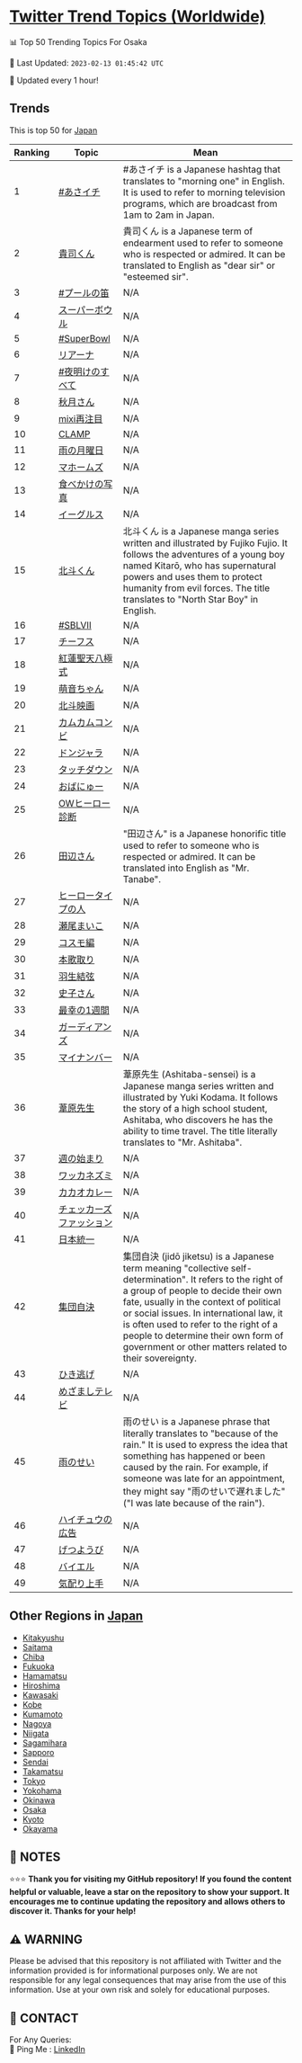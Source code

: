 [Twitter Trend Topics (Worldwide)](https://github.com/ErcinDedeoglu/Twitter-Trend-Topics)
==========


📊 Top 50 Trending Topics For Osaka

📆 Last Updated: `2023-02-13 01:45:42 UTC`

🔧 Updated every 1 hour!


## Trends

This is top 50 for [Japan](</Japan>)

| Ranking | Topic | Mean |
| ------- | ------------ | ------------ |
| 1 | [#あさイチ](http://twitter.com/search?q=%23%e3%81%82%e3%81%95%e3%82%a4%e3%83%81) | #あさイチ is a Japanese hashtag that translates to "morning one" in English. It is used to refer to morning television programs, which are broadcast from 1am to 2am in Japan. |
| 2 | [貴司くん](http://twitter.com/search?q=%e8%b2%b4%e5%8f%b8%e3%81%8f%e3%82%93) | 貴司くん is a Japanese term of endearment used to refer to someone who is respected or admired. It can be translated to English as "dear sir" or "esteemed sir". |
| 3 | [#プールの笛](http://twitter.com/search?q=%23%e3%83%97%e3%83%bc%e3%83%ab%e3%81%ae%e7%ac%9b) | N/A |
| 4 | [スーパーボウル](http://twitter.com/search?q=%e3%82%b9%e3%83%bc%e3%83%91%e3%83%bc%e3%83%9c%e3%82%a6%e3%83%ab) | N/A |
| 5 | [#SuperBowl](http://twitter.com/search?q=%23SuperBowl) | N/A |
| 6 | [リアーナ](http://twitter.com/search?q=%e3%83%aa%e3%82%a2%e3%83%bc%e3%83%8a) | N/A |
| 7 | [#夜明けのすべて](http://twitter.com/search?q=%23%e5%a4%9c%e6%98%8e%e3%81%91%e3%81%ae%e3%81%99%e3%81%b9%e3%81%a6) | N/A |
| 8 | [秋月さん](http://twitter.com/search?q=%e7%a7%8b%e6%9c%88%e3%81%95%e3%82%93) | N/A |
| 9 | [mixi再注目](http://twitter.com/search?q=mixi%e5%86%8d%e6%b3%a8%e7%9b%ae) | N/A |
| 10 | [CLAMP](http://twitter.com/search?q=CLAMP) | N/A |
| 11 | [雨の月曜日](http://twitter.com/search?q=%e9%9b%a8%e3%81%ae%e6%9c%88%e6%9b%9c%e6%97%a5) | N/A |
| 12 | [マホームズ](http://twitter.com/search?q=%e3%83%9e%e3%83%9b%e3%83%bc%e3%83%a0%e3%82%ba) | N/A |
| 13 | [食べかけの写真](http://twitter.com/search?q=%e9%a3%9f%e3%81%b9%e3%81%8b%e3%81%91%e3%81%ae%e5%86%99%e7%9c%9f) | N/A |
| 14 | [イーグルス](http://twitter.com/search?q=%e3%82%a4%e3%83%bc%e3%82%b0%e3%83%ab%e3%82%b9) | N/A |
| 15 | [北斗くん](http://twitter.com/search?q=%e5%8c%97%e6%96%97%e3%81%8f%e3%82%93) | 北斗くん is a Japanese manga series written and illustrated by Fujiko Fujio. It follows the adventures of a young boy named Kitarō, who has supernatural powers and uses them to protect humanity from evil forces. The title translates to "North Star Boy" in English. |
| 16 | [#SBLVII](http://twitter.com/search?q=%23SBLVII) | N/A |
| 17 | [チーフス](http://twitter.com/search?q=%e3%83%81%e3%83%bc%e3%83%95%e3%82%b9) | N/A |
| 18 | [紅蓮聖天八極式](http://twitter.com/search?q=%e7%b4%85%e8%93%ae%e8%81%96%e5%a4%a9%e5%85%ab%e6%a5%b5%e5%bc%8f) | N/A |
| 19 | [萌音ちゃん](http://twitter.com/search?q=%e8%90%8c%e9%9f%b3%e3%81%a1%e3%82%83%e3%82%93) | N/A |
| 20 | [北斗映画](http://twitter.com/search?q=%e5%8c%97%e6%96%97%e6%98%a0%e7%94%bb) | N/A |
| 21 | [カムカムコンビ](http://twitter.com/search?q=%e3%82%ab%e3%83%a0%e3%82%ab%e3%83%a0%e3%82%b3%e3%83%b3%e3%83%93) | N/A |
| 22 | [ドンジャラ](http://twitter.com/search?q=%e3%83%89%e3%83%b3%e3%82%b8%e3%83%a3%e3%83%a9) | N/A |
| 23 | [タッチダウン](http://twitter.com/search?q=%e3%82%bf%e3%83%83%e3%83%81%e3%83%80%e3%82%a6%e3%83%b3) | N/A |
| 24 | [おばにゅー](http://twitter.com/search?q=%e3%81%8a%e3%81%b0%e3%81%ab%e3%82%85%e3%83%bc) | N/A |
| 25 | [OWヒーロー診断](http://twitter.com/search?q=OW%e3%83%92%e3%83%bc%e3%83%ad%e3%83%bc%e8%a8%ba%e6%96%ad) | N/A |
| 26 | [田辺さん](http://twitter.com/search?q=%e7%94%b0%e8%be%ba%e3%81%95%e3%82%93) | "田辺さん" is a Japanese honorific title used to refer to someone who is respected or admired. It can be translated into English as "Mr. Tanabe". |
| 27 | [ヒーロータイプの人](http://twitter.com/search?q=%e3%83%92%e3%83%bc%e3%83%ad%e3%83%bc%e3%82%bf%e3%82%a4%e3%83%97%e3%81%ae%e4%ba%ba) | N/A |
| 28 | [瀬尾まいこ](http://twitter.com/search?q=%e7%80%ac%e5%b0%be%e3%81%be%e3%81%84%e3%81%93) | N/A |
| 29 | [コスモ編](http://twitter.com/search?q=%e3%82%b3%e3%82%b9%e3%83%a2%e7%b7%a8) | N/A |
| 30 | [本歌取り](http://twitter.com/search?q=%e6%9c%ac%e6%ad%8c%e5%8f%96%e3%82%8a) | N/A |
| 31 | [羽生結弦](http://twitter.com/search?q=%e7%be%bd%e7%94%9f%e7%b5%90%e5%bc%a6) | N/A |
| 32 | [史子さん](http://twitter.com/search?q=%e5%8f%b2%e5%ad%90%e3%81%95%e3%82%93) | N/A |
| 33 | [最幸の1週間](http://twitter.com/search?q=%e6%9c%80%e5%b9%b8%e3%81%ae1%e9%80%b1%e9%96%93) | N/A |
| 34 | [ガーディアンズ](http://twitter.com/search?q=%e3%82%ac%e3%83%bc%e3%83%87%e3%82%a3%e3%82%a2%e3%83%b3%e3%82%ba) | N/A |
| 35 | [マイナンバー](http://twitter.com/search?q=%e3%83%9e%e3%82%a4%e3%83%8a%e3%83%b3%e3%83%90%e3%83%bc) | N/A |
| 36 | [葦原先生](http://twitter.com/search?q=%e8%91%a6%e5%8e%9f%e5%85%88%e7%94%9f) | 葦原先生 (Ashitaba-sensei) is a Japanese manga series written and illustrated by Yuki Kodama. It follows the story of a high school student, Ashitaba, who discovers he has the ability to time travel. The title literally translates to "Mr. Ashitaba". |
| 37 | [週の始まり](http://twitter.com/search?q=%e9%80%b1%e3%81%ae%e5%a7%8b%e3%81%be%e3%82%8a) | N/A |
| 38 | [ワッカネズミ](http://twitter.com/search?q=%e3%83%af%e3%83%83%e3%82%ab%e3%83%8d%e3%82%ba%e3%83%9f) | N/A |
| 39 | [カカオカレー](http://twitter.com/search?q=%e3%82%ab%e3%82%ab%e3%82%aa%e3%82%ab%e3%83%ac%e3%83%bc) | N/A |
| 40 | [チェッカーズファッション](http://twitter.com/search?q=%e3%83%81%e3%82%a7%e3%83%83%e3%82%ab%e3%83%bc%e3%82%ba%e3%83%95%e3%82%a1%e3%83%83%e3%82%b7%e3%83%a7%e3%83%b3) | N/A |
| 41 | [日本統一](http://twitter.com/search?q=%e6%97%a5%e6%9c%ac%e7%b5%b1%e4%b8%80) | N/A |
| 42 | [集団自決](http://twitter.com/search?q=%e9%9b%86%e5%9b%a3%e8%87%aa%e6%b1%ba) | 集団自決 (jidō jiketsu) is a Japanese term meaning "collective self-determination". It refers to the right of a group of people to decide their own fate, usually in the context of political or social issues. In international law, it is often used to refer to the right of a people to determine their own form of government or other matters related to their sovereignty. |
| 43 | [ひき逃げ](http://twitter.com/search?q=%e3%81%b2%e3%81%8d%e9%80%83%e3%81%92) | N/A |
| 44 | [めざましテレビ](http://twitter.com/search?q=%e3%82%81%e3%81%96%e3%81%be%e3%81%97%e3%83%86%e3%83%ac%e3%83%93) | N/A |
| 45 | [雨のせい](http://twitter.com/search?q=%e9%9b%a8%e3%81%ae%e3%81%9b%e3%81%84) | 雨のせい is a Japanese phrase that literally translates to "because of the rain." It is used to express the idea that something has happened or been caused by the rain. For example, if someone was late for an appointment, they might say "雨のせいで遅れました" ("I was late because of the rain"). |
| 46 | [ハイチュウの広告](http://twitter.com/search?q=%e3%83%8f%e3%82%a4%e3%83%81%e3%83%a5%e3%82%a6%e3%81%ae%e5%ba%83%e5%91%8a) | N/A |
| 47 | [げつようび](http://twitter.com/search?q=%e3%81%92%e3%81%a4%e3%82%88%e3%81%86%e3%81%b3) | N/A |
| 48 | [バイエル](http://twitter.com/search?q=%e3%83%90%e3%82%a4%e3%82%a8%e3%83%ab) | N/A |
| 49 | [気配り上手](http://twitter.com/search?q=%e6%b0%97%e9%85%8d%e3%82%8a%e4%b8%8a%e6%89%8b) | N/A |



## Other Regions in [Japan](</Japan>)

* [Kitakyushu](</Japan/Kitakyushu.md>)
* [Saitama](</Japan/Saitama.md>)
* [Chiba](</Japan/Chiba.md>)
* [Fukuoka](</Japan/Fukuoka.md>)
* [Hamamatsu](</Japan/Hamamatsu.md>)
* [Hiroshima](</Japan/Hiroshima.md>)
* [Kawasaki](</Japan/Kawasaki.md>)
* [Kobe](</Japan/Kobe.md>)
* [Kumamoto](</Japan/Kumamoto.md>)
* [Nagoya](</Japan/Nagoya.md>)
* [Niigata](</Japan/Niigata.md>)
* [Sagamihara](</Japan/Sagamihara.md>)
* [Sapporo](</Japan/Sapporo.md>)
* [Sendai](</Japan/Sendai.md>)
* [Takamatsu](</Japan/Takamatsu.md>)
* [Tokyo](</Japan/Tokyo.md>)
* [Yokohama](</Japan/Yokohama.md>)
* [Okinawa](</Japan/Okinawa.md>)
* [Osaka](</Japan/Osaka.md>)
* [Kyoto](</Japan/Kyoto.md>)
* [Okayama](</Japan/Okayama.md>)



## 📝 NOTES

⭐⭐⭐ **Thank you for visiting my GitHub repository! If you found the content helpful or valuable, leave a star on the repository to show your support. It encourages me to continue updating the repository and allows others to discover it. Thanks for your help!**


## ⚠️ WARNING

Please be advised that this repository is not affiliated with Twitter and the information provided is for informational purposes only. We are not responsible for any legal consequences that may arise from the use of this information. Use at your own risk and solely for educational purposes.


## 📨 CONTACT

 For Any Queries:  
            🏓 Ping Me : [LinkedIn](https://www.linkedin.com/in/ercindedeoglu/)
